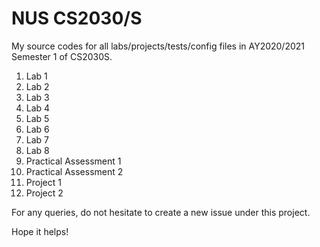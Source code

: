# NUS CS2030/S
My source codes for all labs/projects/tests/config files in AY2020/2021 Semester 1 of CS2030S.

1. Lab 1
2. Lab 2
3. Lab 3
4. Lab 4
5. Lab 5
6. Lab 6
7. Lab 7
8. Lab 8
9. Practical Assessment 1
10. Practical Assessment 2
11. Project 1
12. Project 2

For any queries, do not hesitate to create a new issue under this project.

Hope it helps!
